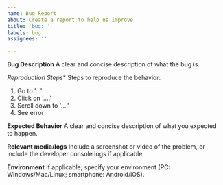 ```yaml
---
name: Bug Report
about: Create a report to help us improve
title: 'bug: '
labels: bug
assignees: ''

---
```


**Bug Description**
A clear and concise description of what the bug is.

*Reproduction Steps**
Steps to reproduce the behavior:
1. Go to '...'
2. Click on '....'
3. Scroll down to '....'
4. See error

**Expected Behavior**
A clear and concise description of what you expected to happen.

**Relevant media/logs**
Include a screenshot or video of the problem, or include the developer console logs if applicable.
<!--
To open the developer console on your browser, please simultaneously press CTRL + Shift + J (or Cmd + Shift + J on Mac). Then, go to the "Console" tab and copy/paste what's written there.
-->

**Environment**
If applicable, specify your environment (PC: Windows/Mac/Linux; smartphone: Android/iOS).
